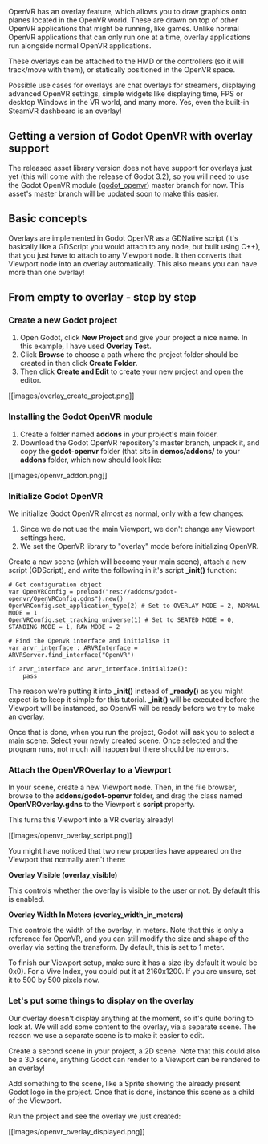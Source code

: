 OpenVR has an overlay feature, which allows you to draw graphics onto planes located in the OpenVR world. These are drawn on top of other OpenVR applications that might be running, like games. Unlike normal OpenVR applications that can only run one at a time, overlay applications run alongside normal OpenVR applications.

These overlays can be attached to the HMD or the controllers (so it will track/move with them), or statically positioned in the OpenVR space.

Possible use cases for overlays are chat overlays for streamers, displaying advanced OpenVR settings, simple widgets like displaying time, FPS or desktop Windows in the VR world, and many more. Yes, even the built-in SteamVR dashboard is an overlay!

## Getting a version of Godot OpenVR with overlay support

The released asset library version does not have support for overlays just yet (this will come with the release of Godot 3.2), so you will need to use the Godot OpenVR module ([godot_openvr](https://github.com/GodotVR/godot_openvr)) master branch for now. This asset's master branch will be updated soon to make this easier.

## Basic concepts

Overlays are implemented in Godot OpenVR as a GDNative script (it's basically like a GDScript you would attach to any node, but built using C++), that you just have to attach to any Viewport node. It then converts that Viewport node into an overlay automatically. This also means you can have more than one overlay!

## From empty to overlay - step by step

### Create a new Godot project

1. Open Godot, click **New Project** and give your project a nice name. In this example, I have used **Overlay Test**.
2. Click **Browse** to choose a path where the project folder should be created in then click **Create Folder**.
3. Then click **Create and Edit** to create your new project and open the editor.

[[images/overlay_create_project.png]]

### Installing the Godot OpenVR module

1. Create a folder named **addons** in your project's main folder.
2. Download the Godot OpenVR repository's master branch, unpack it, and copy the **godot-openvr** folder (that sits in **demos/addons/** to your **addons** folder, which now should look like:

[[images/openvr_addon.png]]

### Initialize Godot OpenVR

We initialize Godot OpenVR almost as normal, only with a few changes:

1. Since we do not use the main Viewport, we don't change any Viewport settings here.
2. We set the OpenVR library to "overlay" mode before initializing OpenVR.

Create a new scene (which will become your main scene), attach a new script (GDScript), and write the following in it's script **_init()** function:

```GDScript
# Get configuration object
var OpenVRConfig = preload("res://addons/godot-openvr/OpenVRConfig.gdns").new()
OpenVRConfig.set_application_type(2) # Set to OVERLAY MODE = 2, NORMAL MODE = 1
OpenVRConfig.set_tracking_universe(1) # Set to SEATED MODE = 0, STANDING MODE = 1, RAW MODE = 2
	
# Find the OpenVR interface and initialise it
var arvr_interface : ARVRInterface = ARVRServer.find_interface("OpenVR")

if arvr_interface and arvr_interface.initialize():
    pass
```
The reason we're putting it into **_init()** instead of **_ready()** as you might expect is to keep it simple for this tutorial. **_init()** will be executed before the Viewport will be instanced, so OpenVR will be ready before we try to make an overlay.

Once that is done, when you run the project, Godot will ask you to select a main scene. Select your newly created scene. Once selected and the program runs, not much will happen but there should be no errors.

### Attach the OpenVROverlay to a Viewport

In your scene, create a new Viewport node. Then, in the file browser, browse to the **addons/godot-openvr** folder, and drag the class named **OpenVROverlay.gdns** to the Viewport's **script** property.

This turns this Viewport into a VR overlay already!

[[images/openvr_overlay_script.png]]

You might have noticed that two new properties have appeared on the Viewport that normally aren't there:

**Overlay Visible (overlay_visible)**

This controls whether the overlay is visible to the user or not. By default this is enabled.

**Overlay Width In Meters (overlay_width_in_meters)**

This controls the width of the overlay, in meters. Note that this is only a reference for OpenVR, and you can still modify the size and shape of the overlay via setting the transform. By default, this is set to 1 meter.

To finish our Viewport setup, make sure it has a size (by default it would be 0x0). For a Vive Index, you could put it at 2160x1200. If you are unsure, set it to 500 by 500 pixels now.

### Let's put some things to display on the overlay

Our overlay doesn't display anything at the moment, so it's quite boring to look at. We will add some content to the overlay, via a separate scene. The reason we use a separate scene is to make it easier to edit.

Create a second scene in your project, a 2D scene. Note that this could also be a 3D scene, anything Godot can render to a Viewport can be rendered to an overlay!

Add something to the scene, like a Sprite showing the already present Godot logo in the project. Once that is done, instance this scene as a child of the Viewport.

Run the project and see the overlay we just created:

[[images/openvr_overlay_displayed.png]]